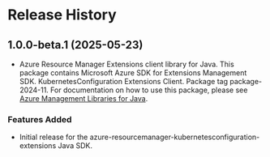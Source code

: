 # Release History

## 1.0.0-beta.1 (2025-05-23)

- Azure Resource Manager Extensions client library for Java. This package contains Microsoft Azure SDK for Extensions Management SDK. KubernetesConfiguration Extensions Client. Package tag package-2024-11. For documentation on how to use this package, please see [Azure Management Libraries for Java](https://aka.ms/azsdk/java/mgmt).
### Features Added

- Initial release for the azure-resourcemanager-kubernetesconfiguration-extensions Java SDK.
